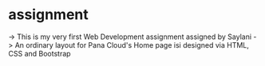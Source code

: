 # assignment
-> This is my very first Web Development assignment assigned by Saylani
-> An ordinary layout for Pana Cloud's Home page isi designed via HTML, CSS and Bootstrap 

